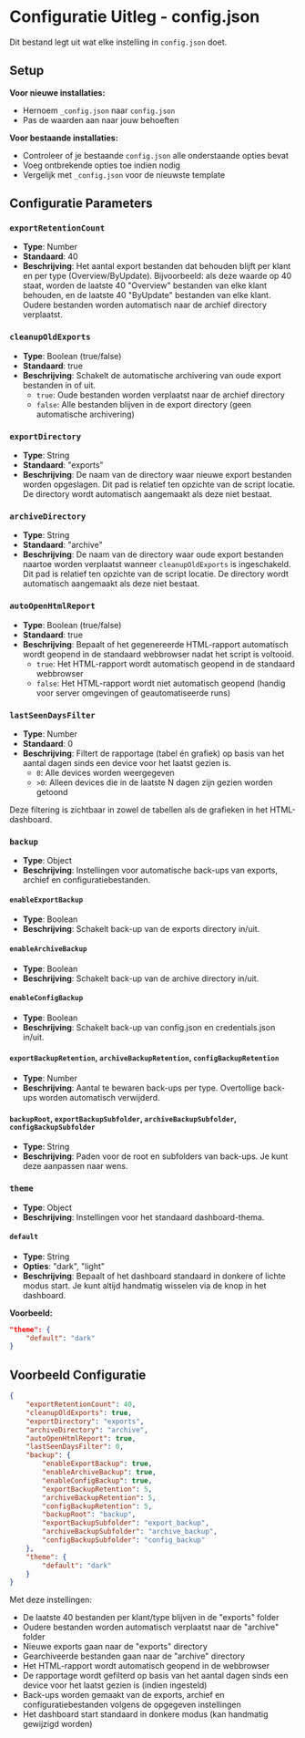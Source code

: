 # Configuratie Uitleg - config.json

Dit bestand legt uit wat elke instelling in `config.json` doet.

## Setup

**Voor nieuwe installaties:**

- Hernoem `_config.json` naar `config.json`
- Pas de waarden aan naar jouw behoeften

**Voor bestaande installaties:**

- Controleer of je bestaande `config.json` alle onderstaande opties bevat
- Voeg ontbrekende opties toe indien nodig
- Vergelijk met `_config.json` voor de nieuwste template

## Configuratie Parameters

### `exportRetentionCount`

- **Type**: Number
- **Standaard**: 40
- **Beschrijving**: Het aantal export bestanden dat behouden blijft per klant en per type (Overview/ByUpdate). Bijvoorbeeld: als deze waarde op 40 staat, worden de laatste 40 "Overview" bestanden van elke klant behouden, en de laatste 40 "ByUpdate" bestanden van elke klant. Oudere bestanden worden automatisch naar de archief directory verplaatst.

### `cleanupOldExports`

- **Type**: Boolean (true/false)
- **Standaard**: true
- **Beschrijving**: Schakelt de automatische archivering van oude export bestanden in of uit.
  - `true`: Oude bestanden worden verplaatst naar de archief directory
  - `false`: Alle bestanden blijven in de export directory (geen automatische archivering)

### `exportDirectory`

- **Type**: String
- **Standaard**: "exports"
- **Beschrijving**: De naam van de directory waar nieuwe export bestanden worden opgeslagen. Dit pad is relatief ten opzichte van de script locatie. De directory wordt automatisch aangemaakt als deze niet bestaat.

### `archiveDirectory`

- **Type**: String
- **Standaard**: "archive"
- **Beschrijving**: De naam van de directory waar oude export bestanden naartoe worden verplaatst wanneer `cleanupOldExports` is ingeschakeld. Dit pad is relatief ten opzichte van de script locatie. De directory wordt automatisch aangemaakt als deze niet bestaat.

### `autoOpenHtmlReport`

- **Type**: Boolean (true/false)
- **Standaard**: true
- **Beschrijving**: Bepaalt of het gegenereerde HTML-rapport automatisch wordt geopend in de standaard webbrowser nadat het script is voltooid.
  - `true`: Het HTML-rapport wordt automatisch geopend in de standaard webbrowser
  - `false`: Het HTML-rapport wordt niet automatisch geopend (handig voor server omgevingen of geautomatiseerde runs)

### `lastSeenDaysFilter`

- **Type**: Number
- **Standaard**: 0
- **Beschrijving**: Filtert de rapportage (tabel én grafiek) op basis van het aantal dagen sinds een device voor het laatst gezien is.
  - `0`: Alle devices worden weergegeven
  - `>0`: Alleen devices die in de laatste N dagen zijn gezien worden getoond

Deze filtering is zichtbaar in zowel de tabellen als de grafieken in het HTML-dashboard.

### `backup`

- **Type**: Object
- **Beschrijving**: Instellingen voor automatische back-ups van exports, archief en configuratiebestanden.

#### `enableExportBackup`

- **Type**: Boolean
- **Beschrijving**: Schakelt back-up van de exports directory in/uit.

#### `enableArchiveBackup`

- **Type**: Boolean
- **Beschrijving**: Schakelt back-up van de archive directory in/uit.

#### `enableConfigBackup`

- **Type**: Boolean
- **Beschrijving**: Schakelt back-up van config.json en credentials.json in/uit.

#### `exportBackupRetention`, `archiveBackupRetention`, `configBackupRetention`

- **Type**: Number
- **Beschrijving**: Aantal te bewaren back-ups per type. Overtollige back-ups worden automatisch verwijderd.

#### `backupRoot`, `exportBackupSubfolder`, `archiveBackupSubfolder`, `configBackupSubfolder`

- **Type**: String
- **Beschrijving**: Paden voor de root en subfolders van back-ups. Je kunt deze aanpassen naar wens.

### `theme`

- **Type**: Object
- **Beschrijving**: Instellingen voor het standaard dashboard-thema.

#### `default`

- **Type**: String
- **Opties**: "dark", "light"
- **Beschrijving**: Bepaalt of het dashboard standaard in donkere of lichte modus start. Je kunt altijd handmatig wisselen via de knop in het dashboard.

**Voorbeeld:**

```json
"theme": {
    "default": "dark"
}
```

## Voorbeeld Configuratie

```json
{
    "exportRetentionCount": 40,
    "cleanupOldExports": true,
    "exportDirectory": "exports",
    "archiveDirectory": "archive",
    "autoOpenHtmlReport": true,
    "lastSeenDaysFilter": 0,
    "backup": {
        "enableExportBackup": true,
        "enableArchiveBackup": true,
        "enableConfigBackup": true,
        "exportBackupRetention": 5,
        "archiveBackupRetention": 5,
        "configBackupRetention": 5,
        "backupRoot": "backup",
        "exportBackupSubfolder": "export_backup",
        "archiveBackupSubfolder": "archive_backup",
        "configBackupSubfolder": "config_backup"
    },
    "theme": {
        "default": "dark"
    }
}
```

Met deze instellingen:

- De laatste 40 bestanden per klant/type blijven in de "exports" folder
- Oudere bestanden worden automatisch verplaatst naar de "archive" folder
- Nieuwe exports gaan naar de "exports" directory
- Gearchiveerde bestanden gaan naar de "archive" directory
- Het HTML-rapport wordt automatisch geopend in de webbrowser
- De rapportage wordt gefilterd op basis van het aantal dagen sinds een device voor het laatst gezien is (indien ingesteld)
- Back-ups worden gemaakt van de exports, archief en configuratiebestanden volgens de opgegeven instellingen
- Het dashboard start standaard in donkere modus (kan handmatig gewijzigd worden)
